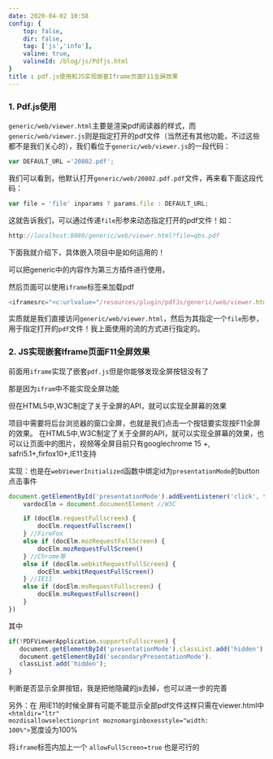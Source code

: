 ```yaml
---
date: 2020-04-02 10:58
config: {
    top: false,
    dir: false,
    tag: ['js','info'],
    valine: true,
    valineId: /blog/js/Pdfjs.html
}
title : pdf.js使用和JS实现嵌套Iframe页面F11全屏效果
---
```


### 1. Pdf.js使用
<code class="default">generic/web/viewer.html</code>主要是渲染pdf阅读器的样式，而<code class="default">generic/web/viewer.js</code>则是指定打开的pdf文件（当然还有其他功能，不过这些都不是我们关心的），我们看位于<code class="default">generic/web/viewer.js</code>的一段代码：

```js
var DEFAULT_URL ='20802.pdf';
```

我们可以看到，他默认打开<code class="default">generic/web/20802.pdf.pdf</code>文件，再来看下面这段代码：

```js
var file = 'file' inparams ? params.file : DEFAULT_URL;
```

这就告诉我们，可以通过传递<code class="default">file</code>形参来动态指定打开的pdf文件！如：

```js
http://localhost:8080/generic/web/viewer.html?file=qbs.pdf
```

下面我就介绍下，具体嵌入项目中是如何运用的！

可以把generic中的内容作为第三方插件进行使用，

然后页面可以使用<code class="default">iframe</code>标签来加载pdf

```js
<iframesrc="<c:urlvalue="/resources/plugin/pdfJs/generic/web/viewer.html"/>?file=<c:url value="/publicity/displayPDF.do" />"width="100%" height="100%"></iframe>
```

实质就是我们直接访问<code class="default">generic/web/viewer.html</code>，然后为其指定一个<code class="default">file</code>形参，用于指定打开的<code class="default">pdf</code>文件！我上面使用的流的方式进行指定的。

### 2. JS实现嵌套Iframe页面F11全屏效果

前面用<code class="default">iframe</code>实现了嵌套<code class="default">pdf.js</code>但是你能够发现全屏按钮没有了

那是因为<code class="default">ifram</code>中不能实现全屏功能

但在HTML5中,W3C制定了关于全屏的API，就可以实现全屏幕的效果

项目中需要将后台浏览器的窗口全屏，也就是我们点击一个按钮要实现按F11全屏的效果。 在HTML5中,W3C制定了关于全屏的API，就可以实现全屏幕的效果，也可以让页面中的图片，视频等全屏目前只有googlechrome 15 +, safri5.1+,firfox10+,IE11支持

实现：也是在<code class="default">webViewerInitialized</code>函数中绑定id为<code class="default">presentationMode</code>的button点击事件

```js
document.getElementById('presentationMode').addEventListener('click', function() {
    vardocElm = document.documentElement //W3C

    if (docElm.requestFullscreen) {
        docElm.requestFullscreen()
    } //FireFox
    else if (docElm.mozRequestFullScreen) {
        docElm.mozRequestFullScreen()
    } //Chrome等
    else if (docElm.webkitRequestFullScreen) {
        docElm.webkitRequestFullScreen()
    } //IE11
    else if (docElm.msRequestFullscreen) {
        docElm.msRequestFullscreen()
    }
})
```

其中

```js
if(!PDFViewerApplication.supportsFullscreen) {
   document.getElementById('presentationMode').classList.add('hidden');
   document.getElementById('secondaryPresentationMode').
   classList.add('hidden');
}
```

判断是否显示全屏按钮，我是把他隐藏的js去掉，也可以进一步的完善

另外：在 用IE11的时候全屏有可能不能显示全部pdf文件这样只需在viewer.html中<code class="default"><htmldir="ltr" mozdisallowselectionprint moznomarginboxesstyle="width: 100%"></code>宽度设为100%

将<code class="default">iframe</code>标签内加上一个 <code class="default">allowFullScreen=true</code> 也是可行的